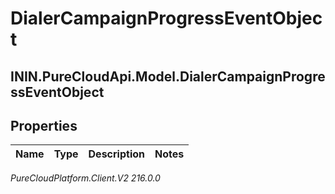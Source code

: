 # DialerCampaignProgressEventObject

## ININ.PureCloudApi.Model.DialerCampaignProgressEventObject

## Properties

|Name | Type | Description | Notes|
|------------ | ------------- | ------------- | -------------|



_PureCloudPlatform.Client.V2 216.0.0_
